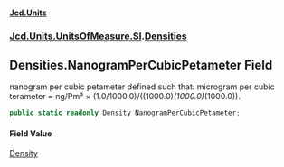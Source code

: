 #### [Jcd.Units](index.md 'index')
### [Jcd.Units.UnitsOfMeasure.SI](Jcd.Units.UnitsOfMeasure.SI.md 'Jcd.Units.UnitsOfMeasure.SI').[Densities](Densities.md 'Jcd.Units.UnitsOfMeasure.SI.Densities')

## Densities.NanogramPerCubicPetameter Field

nanogram per cubic petameter defined such that: microgram per cubic terameter = ng/Pm³ × (1.0/1000.0)/((1000.0)*(1000.0)*(1000.0)).

```csharp
public static readonly Density NanogramPerCubicPetameter;
```

#### Field Value
[Density](Density.md 'Jcd.Units.UnitTypes.Density')